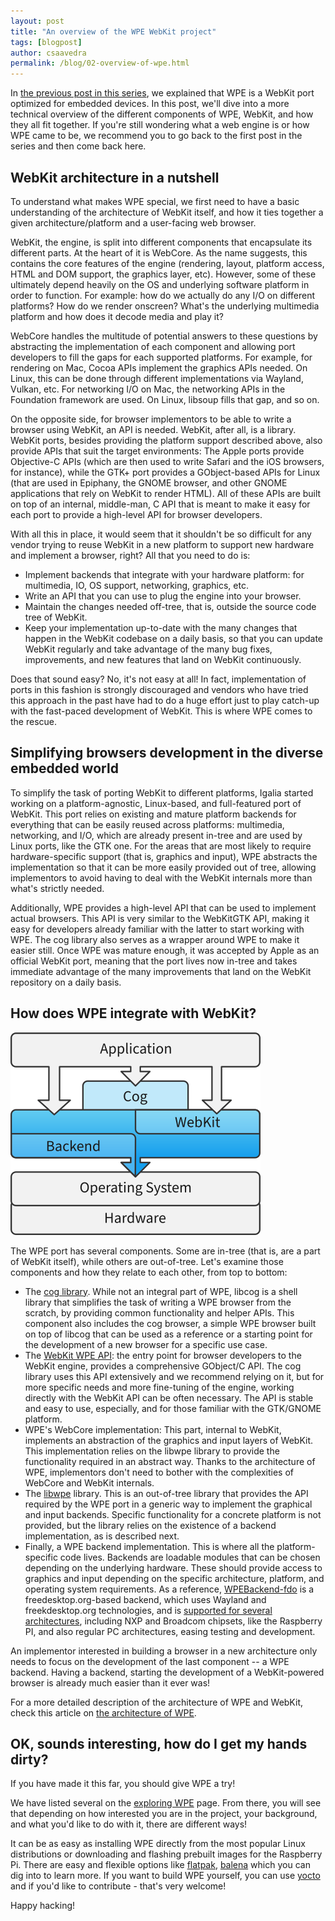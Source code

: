 ```yaml
---
layout: post
title: "An overview of the WPE WebKit project"
tags: [blogpost]
author: csaavedra
permalink: /blog/02-overview-of-wpe.html
---
```


In <a href="/blog/01-happy-birthday-wpe.html">the
previous post in this series</a>, we explained that WPE is a WebKit
port optimized for embedded devices. In this post, we'll dive into a
more technical overview of the different components of WPE, WebKit,
and how they all fit together. If you're still wondering what a web
engine is or how WPE came to be, we recommend you to go back to the
first post in the series and then come back here.

## WebKit architecture in a nutshell

To understand what makes WPE special, we first need to have a basic
understanding of the architecture of WebKit itself, and how it ties
together a given architecture/platform and a user-facing web browser.

WebKit, the engine, is split into different components that
encapsulate its different parts. At the heart of it is WebCore. As the
name suggests, this contains the core features of the engine
(rendering, layout, platform access, HTML and DOM support, the
graphics layer, etc). However, some of these ultimately depend heavily
on the OS and underlying software platform in order to function. For
example: how do we actually do any I/O on different platforms? How do
we render onscreen? What's the underlying multimedia platform and how
does it decode media and play it?

WebCore handles the multitude of potential answers to these questions
by abstracting the implementation of each component and allowing port
developers to fill the gaps for each supported platforms. For example,
for rendering on Mac, Cocoa APIs implement the graphics APIs
needed. On Linux, this can be done through different implementations
via Wayland, Vulkan, etc. For networking I/O on Mac, the networking
APIs in the Foundation framework are used. On Linux, libsoup fills
that gap, and so on.

On the opposite side, for browser implementors to be able to write a
browser using WebKit, an API is needed. WebKit, after all, is a
library. WebKit ports, besides providing the platform support
described above, also provide APIs that suit the target environments:
The Apple ports provide Objective-C APIs (which are then used to write
Safari and the iOS browsers, for instance), while the GTK+ port
provides a GObject-based APIs for Linux (that are used in Epiphany,
the GNOME browser, and other GNOME applications that rely on WebKit to
render HTML). All of these APIs are built on top of an internal,
middle-man, C API that is meant to make it easy for each port to
provide a high-level API for browser developers.

With all this in place, it would seem that it shouldn't be so
difficult for any vendor trying to reuse WebKit in a new platform to
support new hardware and implement a browser, right? All that you need
to do is:

- Implement backends that integrate with your hardware platform: for multimedia, IO, OS support, networking, graphics, etc.
- Write an API that you can use to plug the engine into your browser.
- Maintain the changes needed off-tree, that is, outside the source code tree of WebKit.
- Keep your implementation up-to-date with the many changes that happen in the WebKit codebase on a daily basis, so that you can update WebKit regularly and take advantage of the many bug fixes, improvements, and new features that land on WebKit continuously.

Does that sound easy? No, it's not easy at all! In fact,
implementation of ports in this fashion is strongly discouraged and
vendors who have tried this approach in the past have had to do a huge
effort just to play catch-up with the fast-paced development of
WebKit. This is where WPE comes to the rescue.

## Simplifying browsers development in the diverse embedded world

To simplify the task of porting WebKit to different platforms, Igalia
started working on a platform-agnostic, Linux-based, and full-featured
port of WebKit. This port relies on existing and mature platform
backends for everything that can be easily reused across platforms:
multimedia, networking, and I/O, which are already present in-tree and
are used by Linux ports, like the GTK one. For the areas that are most
likely to require hardware-specific support (that is, graphics and
input), WPE abstracts the implementation so that it can be more easily
provided out of tree, allowing implementors to avoid having to deal
with the WebKit internals more than what's strictly needed.

Additionally, WPE provides a high-level API that can be used to
implement actual browsers. This API is very similar to the WebKitGTK
API, making it easy for developers already familiar with the latter to
start working with WPE. The cog library also serves as a wrapper
around WPE to make it easier still. Once WPE was mature enough, it was
accepted by Apple as an official WebKit port, meaning that the port
lives now in-tree and takes immediate advantage of the many
improvements that land on the WebKit repository on a daily basis.

## How does WPE integrate with WebKit?

![A diagram of the WPE WebKit architecture](/assets/wpe-architecture-diagram.png)

The WPE port has several components. Some are in-tree (that is, are a
part of WebKit itself), while others are out-of-tree. Let's examine
those components and how they relate to each other, from top to
bottom:

- The <a href="https://github.com/Igalia/cog#cog">cog library</a>. While not an integral part of WPE, libcog is a shell library that simplifies the task of writing a WPE browser from the scratch, by providing common functionality and helper APIs. This component also includes the cog browser, a simple WPE browser built on top of libcog that can be used as a reference or a starting point for the development of a new browser for a specific use case.
- The <a href="https://people.igalia.com/aperez/Documentation/wpe-webkit-1.1/">WebKit WPE API</a>: the entry point for browser developers to the WebKit engine, provides a comprehensive GObject/C API. The cog library uses this API extensively and we recommend relying on it, but for more specific needs and more fine-tuning of the engine, working directly with the WebKit API can be often necessary. The API is stable and easy to use, especially, and for those familiar with the GTK/GNOME platform.
- WPE's WebCore implementation: This part, internal to WebKit, implements an abstraction of the graphics and input layers of WebKit. This implementation relies on the libwpe library to provide the functionality required in an abstract way. Thanks to the architecture of WPE, implementors don't need to bother with the complexities of WebCore and WebKit internals.
- The <a href="https://github.com/WebPlatformForEmbedded/libwpe">libwpe</a> library. This is an out-of-tree library that provides the API required by the WPE port in a generic way to implement the graphical and input backends. Specific functionality for a concrete platform is not provided, but the library relies on the existence of a backend implementation, as is described next.
- Finally, a WPE backend implementation. This is where all the platform-specific code lives. Backends are loadable modules that can be chosen depending on the underlying hardware. These should provide access to graphics and input depending on the specific architecture, platform, and operating system requirements. As a reference, <a href="https://github.com/Igalia/WPEBackend-fdo">WPEBackend-fdo</a> is a freedesktop.org-based backend, which uses Wayland and freekdesktop.org technologies, and is <a href="/about/supported-hardware.html">supported for several architectures</a>, including NXP and Broadcom chipsets, like the Raspberry PI, and also regular PC architectures, easing testing and development.

An implementor interested in building a browser in a new architecture
only needs to focus on the development of the last component -- a WPE
backend. Having a backend, starting the development of a
WebKit-powered browser is already much easier than it ever was!

For a more detailed description of the architecture of WPE and WebKit,
check this article on <a
href="/about/architecture.html">the architecture
of WPE</a>.

## OK, sounds interesting, how do I get my hands dirty?

If you have made it this far, you should give WPE a try!

We have listed several on the <a
href="/about/exploring.html">exploring WPE</a>
page. From there, you will see that depending on how interested you
are in the project, your background, and what you'd like to do with
it, there are different ways!

It can be as easy as installing WPE directly from the most popular
Linux distributions or downloading and flashing prebuilt images for
the Raspberry Pi. There are easy and flexible options like <a
href="/about/flatpak.html">flatpak</a>, <a
href="/about/balena-wpe.html">balena</a> which
you can dig into to learn more.  If you want to build WPE yourself,
you can use <a
href="https://github.com/Igalia/meta-webkit/wiki/WPE">yocto</a> and if
you'd like to contribute - that's very welcome!

Happy hacking!
